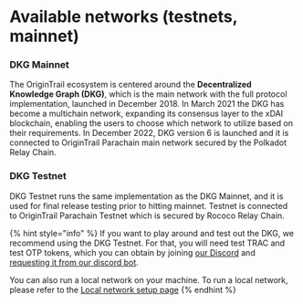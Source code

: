 # Available networks (testnets, mainnet)

### DKG Mainnet

The OriginTrail ecosystem is centered around the **Decentralized Knowledge Graph (DKG)**, which is the main network with the full protocol implementation, launched in December 2018. In March 2021 the DKG has become a multichain network, expanding its consensus layer to the xDAI blockchain, enabling the users to choose which network to utilize based on their requirements. In December 2022, DKG version 6 is launched and it is connected to OriginTrail Parachain main network secured by the Polkadot Relay Chain.

### DKG Testnet

DKG Testnet runs the same implementation as the DKG Mainnet, and it is used for final release testing prior to hitting mainnet. Testnet is connected to OriginTrail Parachain Testnet which is secured by Rococo Relay Chain.

{% hint style="info" %}
If you want to play around and test out the DKG, we recommend using the DKG Testnet. For that, you will need test TRAC and test OTP tokens, which you can obtain by joining [our Discord](https://discord.com/invite/FCgYk2S) and [requesting it from our discord bot](../decentralized-knowledge-graph-layer-2/testnet-node-setup-instructions/fund-your-v6-testnet-node.md).

You can also run a local network on your machine. To run a local network, please refer to the [Local network setup page](../decentralized-knowledge-graph-layer-2/setting-up-your-development-environment.md)
{% endhint %}

